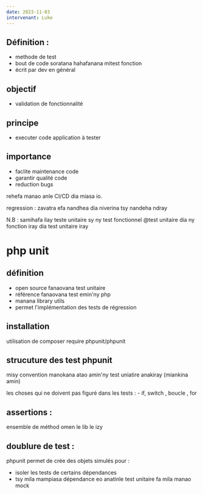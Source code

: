```yaml
---
date: 2023-11-03
intervenant: Luke
---
```


## Définition  : 
- methode de test 
- bout de code soratana hahafanana mitest fonction 
- écrit par dev en général 

## objectif 
- validation de fonctionnalité 

## principe 

- executer code application à tester 

## importance 
- faclite maintenance code 
- garantir qualité code 
- reduction bugs

rehefa manao anle CI/CD dia miasa io. 

regression  :  zavatra efa nandhea dia niverina tsy nandeha ndray 

N.B : samihafa ilay teste unitaire sy ny test fonctionnel 
@test unitaire dia ny fonction iray dia test unitaire iray 

# php unit 

## définition

- open source fanaovana test unitaire 
- référence fanaovana test emin'ny php 
- manana library utils
- permet l'implémentation des tests de régression 

## installation 
utilisation de composer require phpunit/phpunit 
## strucuture des test phpunit 

misy convention manokana atao amin'ny test uniatire anakiray 
(miankina amin)

les choses qui ne doivent pas figuré dans les tests : 
	- if, switch , boucle , for

## assertions :
ensemble de méthod omen le lib le izy 

## doublure de test : 

phpunit permet de crée des objets simulés pour  : 

- isoler les tests de certains dépendances
- tsy mila mampiasa dépendance eo anatinle test unitaire fa mila manao mock 